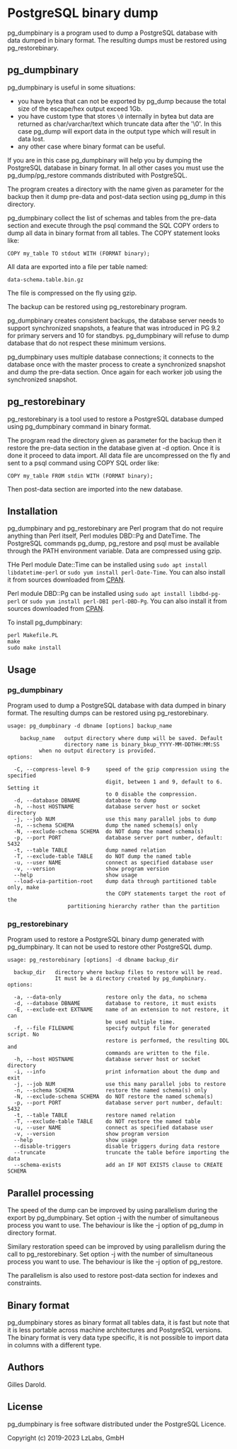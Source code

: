 # PostgreSQL binary dump

pg_dumpbinary is a program used to dump a PostgreSQL database with
data dumped in binary format. The resulting dumps must be restored
using pg_restorebinary.

## pg_dumpbinary

pg_dumpbinary is useful in some situations:

* you have bytea that can not be exported by pg_dump because the
  total size of the escape/hex output exceed 1Gb.
* you have custom type that stores `\0` internally in bytea but data
  are returned as char/varchar/text which truncate data after
  the '\0'. In this case pg_dump will export data in the output
  type which will result in data lost.
* any other case where binary format can be useful.

If you are in this case pg_dumpbinary will help you by dumping the
PostgreSQL database in binary format. In all other cases you must
use the pg_dump/pg_restore commands distributed with PostgreSQL.

The program creates a directory with the name given as parameter for
the backup then it dump pre-data and post-data section using pg_dump
in this directory.

pg_dumpbinary collect the list of schemas and tables from the pre-data
section and execute through the psql command the SQL COPY orders to
dump all data in binary format from all tables. The COPY statement
looks like:

    COPY my_table TO stdout WITH (FORMAT binary);

All data are exported into a file per table named:

    data-schema.table.bin.gz

The file is compressed on the fly using gzip.

The backup can be restored using pg_restorebinary program.

pg_dumpbinary creates consistent backups, the database server needs to
support synchronized snapshots, a feature that was introduced in PG 9.2
for primary servers and 10 for standbys. pg_dumpbinary will refuse to
dump database that do not respect these minimum versions.

pg_dumpbinary uses multiple database connections; it connects to the
database once with the master process to create a synchronized snapshot
and dump the pre-data section. Once again for each worker job using the
synchronized snapshot.

## pg_restorebinary

pg_restorebinary is a tool used to restore a PostgreSQL database dumped
using pg_dumpbinary command in binary format.

The program read the directory given as parameter for the backup then it
restore the pre-data section in the database given at -d option. Once it
is done it proceed to data import. All data file are uncompressed on the
fly and sent to a psql command using COPY SQL order like:

    COPY my_table FROM stdin WITH (FORMAT binary);

Then post-data section are imported into the new database.

## Installation

pg_dumpbinary and pg_restorebinary are Perl program that do not require
anything than Perl itself, Perl modules DBD::Pg and DateTime. The PostgreSQL
commands pg_dump, pg_restore and psql must be available through the PATH
environment variable. Data are compressed using gzip.

THe Perl module Date::Time can be installed using `sudo apt install libdatetime-perl`
or `sudo yum install perl-Date-Time`. You can also install it
from sources downloaded from [CPAN](https://metacpan.org/pod/Date::Time).

Perl module DBD::Pg can be installed using `sudo apt install libdbd-pg-perl`
or `sudo yum install perl-DBI perl-DBD-Pg`. You can also install it
from sources downloaded from [CPAN](https://metacpan.org/pod/DBD::Pg).

To install pg_dumpbinary:

```
perl Makefile.PL
make
sudo make install
```

## Usage

### pg_dumpbinary

Program used to dump a PostgreSQL database with data dumped in binary
format. The resulting dumps can be restored using pg_restorebinary.

```
usage: pg_dumpbinary -d dbname [options] backup_name

    backup_name   output directory where dump will be saved. Default
                  directory name is binary_bkup_YYYY-MM-DDTHH:MM:SS
		  when no output directory is provided.
options:

  -C, --compress-level 0-9     speed of the gzip compression using the specified
                               digit, between 1 and 9, default to 6. Setting it
                               to 0 disable the compression.
  -d, --database DBNAME        database to dump
  -h, --host HOSTNAME          database server host or socket directory
  -j, --job NUM                use this many parallel jobs to dump
  -n, --schema SCHEMA          dump the named schema(s) only
  -N, --exclude-schema SCHEMA  do NOT dump the named schema(s)
  -p, --port PORT              database server port number, default: 5432
  -t, --table TABLE            dump named relation
  -T, --exclude-table TABLE    do NOT dump the named table
  -u, --user NAME              connect as specified database user
  -v, --version                show program version
  --help                       show usage
  --load-via-partition-root    dump data through partitioned table only, make
                               the COPY statements target the root of the
			       partitioning hierarchy rather than the partition
```

### pg_restorebinary

Program used to restore a PostgreSQL binary dump generated with
pg_dumpbinary. It can not be used to restore other PostgreSQL
dump.

```
usage: pg_restorebinary [options] -d dbname backup_dir

  backup_dir   directory where backup files to restore will be read.
               It must be a directory created by pg_dumpbinary.
options:

  -a, --data-only              restore only the data, no schema
  -d, --database DBNAME        database to restore, it must exists
  -E, --exclude-ext EXTNAME    name of an extension to not restore, it can
                               be used multiple time.
  -f, --file FILENAME          specify output file for generated script. No
                               restore is performed, the resulting DDL and
                               commands are written to the file.
  -h, --host HOSTNAME          database server host or socket directory
  -i, --info                   print information about the dump and exit
  -j, --job NUM                use this many parallel jobs to restore
  -n, --schema SCHEMA          restore the named schema(s) only
  -N, --exclude-schema SCHEMA  do NOT restore the named schema(s)
  -p, --port PORT              database server port number, default: 5432
  -t, --table TABLE            restore named relation
  -T, --exclude-table TABLE    do NOT restore the named table
  -u, --user NAME              connect as specified database user
  -v, --version                show program version
  --help                       show usage
  --disable-triggers           disable triggers during data restore
  --truncate                   truncate the table before importing the data
  --schema-exists              add an IF NOT EXISTS clause to CREATE SCHEMA

```

## Parallel processing

The speed of the dump can be improved by using parallelism during the
export by pg_dumpbinary. Set option -j with the number of simultaneous
process you want to use. The behaviour is like the -j option of pg_dump
in directory format. 

Similary restoration speed can be improved by using parallelism during
the call to pg_restorebinary. Set option -j with the number of simultaneous
process you want to use. The behaviour is like the -j option of pg_restore.

The parallelism is also used to restore post-data section for indexes and
constraints.

## Binary format

pg_dumpbinary stores as binary format all tables data, it is fast but
note that it is less portable across machine architectures and PostgreSQL
versions. The binary format is very data type specific, it is not possible
to import data in columns with a different type.

## Authors

Gilles Darold.

## License

pg_dumpbinary is free software distributed under the PostgreSQL Licence.

Copyright (c) 2019-2023 LzLabs, GmbH

